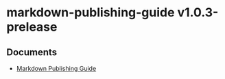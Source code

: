 # markdown-publishing-guide v1.0.3-prelease

Documents
--------
* [Markdown Publishing Guide](markdown-publishing-guide.md)
